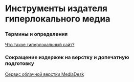 # Инструменты издателя гиперлокального медиа

### Термины и определения

[Что такое гиперлокальный сайт?](https://habrahabr.ru/post/287598/)

### Сокращение издержек на верстку и допечатную подготовку

[Сервис облачной верстки MediaDesk](http://mediadesk.ru/)


